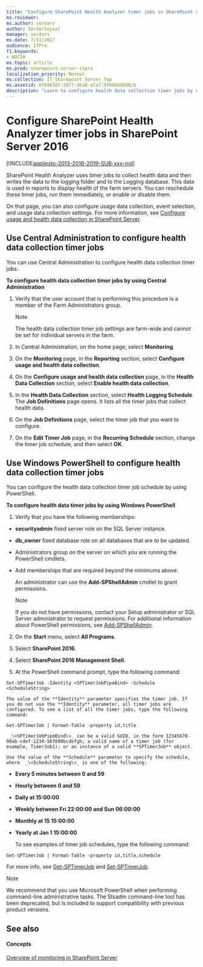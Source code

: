 ```yaml
---
title: "Configure SharePoint Health Analyzer timer jobs in SharePoint Server 2016"
ms.reviewer: 
ms.author: serdars
author: SerdarSoysal
manager: serdars
ms.date: 7/31/2017
audience: ITPro
f1.keywords:
- NOCSH
ms.topic: article
ms.prod: sharepoint-server-itpro
localization_priority: Normal
ms.collection: IT_Sharepoint_Server_Top
ms.assetid: 0fb9616f-3877-4ba8-a7a7-9f00b6d896cb
description: "Learn to configure health data collection timer jobs by using the SharePoint Central Administration website or Windows PowerShell."
---
```


# Configure SharePoint Health Analyzer timer jobs in SharePoint Server 2016

[!INCLUDE[appliesto-2013-2016-2019-SUB-xxx-md](../includes/appliesto-2013-2016-2019-SUB-xxx-md.md)]
  
SharePoint Health Analyzer uses timer jobs to collect health data and then writes the data to the logging folder and to the Logging database. This data is used in reports to display health of the farm servers. You can reschedule these timer jobs, run them immediately, or enable or disable them. 
  
On that page, you can also configure usage data collection, event selection, and usage data collection settings. For more information, see [Configure usage and health data collection in SharePoint Server](configure-usage-and-health-data-collection.md).
  
    
## Use Central Administration to configure health data collection timer jobs
<a name="section1"> </a>

You can use Central Administration to configure health data collection timer jobs.
  
 **To configure health data collection timer jobs by using Central Administration**
  
1. Verify that the user account that is performing this procedure is a member of the Farm Administrators group.
    
    > [!NOTE]
    > The health data collection timer job settings are farm-wide and cannot be set for individual servers in the farm. 
  
2. In Central Administration, on the home page, select **Monitoring**.
    
3. On the **Monitoring** page, in the **Reporting** section, select **Configure usage and health data collection**.
    
4. On the **Configure usage and health data collection** page, in the **Health Data Collection** section, select **Enable health data collection**.
    
5. In the **Health Data Collection** section, select **Health Logging Schedule**. The **Job Definitions** page opens. It lists all the timer jobs that collect health data. 
    
6. On the **Job Definitions** page, select the timer job that you want to configure. 
    
7. On the **Edit Timer Job** page, in the **Recurring Schedule** section, change the timer job schedule, and then select **OK**.
    
## Use Windows PowerShell to configure health data collection timer jobs
<a name="section2"> </a>

You can configure the health data collection timer job schedule by using PowerShell.
  
 **To configure health data timer jobs by using Windows PowerShell**
  
1. Verify that you have the following memberships:
    
  - **securityadmin** fixed server role on the SQL Server instance. 
    
  - **db_owner** fixed database role on all databases that are to be updated. 
    
  - Administrators group on the server on which you are running the PowerShell cmdlets.
    
  - Add memberships that are required beyond the minimums above.
    
    An administrator can use the **Add-SPShellAdmin** cmdlet to grant permissions. 
    
    > [!NOTE]
    > If you do not have permissions, contact your Setup administrator or SQL Server administrator to request permissions. For additional information about PowerShell permissions, see [Add-SPShellAdmin](/powershell/module/sharepoint-server/Add-SPShellAdmin?view=sharepoint-ps). 
  
2. On the **Start** menu, select **All Programs**. 
    
3. Select **SharePoint 2016**.
    
4. Select **SharePoint 2016 Management Shell**.
    
5. At the PowerShell command prompt, type the following command:
    
  ```
  Set-SPTimerJob -Identity <SPTimerJobPipeBind> -Schedule <ScheduleString>
  ```

    The value of the **Identity** parameter specifies the timer job. If you do not use the **Identity** parameter, all timer jobs are configured. To see a list of all the timer jobs, type the following command: 
    
  ```
  Get-SPTimerJob | Format-Table -property id,title
  ```

     _\<SPTimerJobPipeBind\>_ can be a valid GUID, in the form 12345678-90ab-cdef-1234-567890bcdefgh; a valid name of a timer job (for example, TimerJob1); or an instance of a valid **SPTimerJob** object. 
    
    Use the value of the **Schedule** parameter to specify the schedule, where  _\<ScheduleString\>_ is one of the following: 
    
  - **Every 5 minutes between 0 and 59**
    
  - **Hourly between 0 and 59**
    
  - **Daily at 15:00:00**
    
  - **Weekly between Fri 22:00:00 and Sun 06:00:00**
    
  - **Monthly at 15 15:00:00**
    
  - **Yearly at Jan 1 15:00:00**
    
    To see examples of timer job schedules, type the following command:
    
  ```
  Get-SPTimerJob | Format-Table -property id,title,schedule
  ```

For more info, see [Get-SPTimerJob](/powershell/module/sharepoint-server/Get-SPTimerJob?view=sharepoint-ps) and [Set-SPTimerJob](/powershell/module/sharepoint-server/Set-SPTimerJob?view=sharepoint-ps). 
  
> [!NOTE]
> We recommend that you use Microsoft PowerShell when performing command-line administrative tasks. The Stsadm command-line tool has been deprecated, but is included to support compatibility with previous product versions. 
  
## See also
<a name="section2"> </a>

#### Concepts

[Overview of monitoring in SharePoint Server](monitoring-overview.md)

